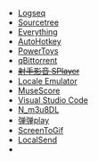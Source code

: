 - [Logseq](https://logseq.com/downloads)
- [Sourcetree](https://www.sourcetreeapp.com/)
- [Everything](https://www.voidtools.com/downloads/)
- [AutoHotkey](https://www.autohotkey.com/)
- [PowerToys](https://github.com/microsoft/PowerToys/releases)
- [qBittorrent](https://www.qbittorrent.org/download)
- ~~[射手影音 SPlayer](https://www.splayer.org/)~~
- [Locale Emulator](https://github.com/xupefei/Locale-Emulator/releases)
- [MuseScore](https://musescore.org/)
- [Visual Studio Code](https://code.visualstudio.com/)
- [N_m3u8DL](https://github.com/nilaoda/N_m3u8DL-CLI/releases)
- [弹弹play](https://www.dandanplay.com/)
- [ScreenToGif](https://www.screentogif.com/downloads)
- [LocalSend](https://localsend.org/)
-